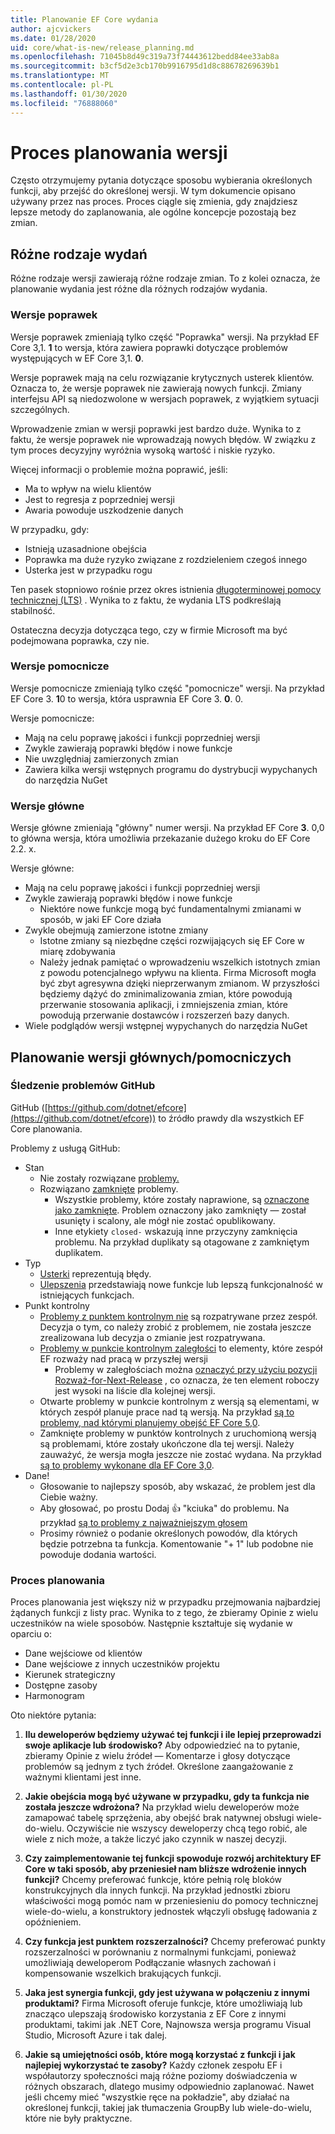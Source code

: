 ```yaml
---
title: Planowanie EF Core wydania
author: ajcvickers
ms.date: 01/28/2020
uid: core/what-is-new/release_planning.md
ms.openlocfilehash: 71045b8d49c319a73f74443612bedd84ee33ab8a
ms.sourcegitcommit: b3cf5d2e3cb170b9916795d1d8c88678269639b1
ms.translationtype: MT
ms.contentlocale: pl-PL
ms.lasthandoff: 01/30/2020
ms.locfileid: "76888060"
---
```

# <a name="release-planning-process"></a>Proces planowania wersji

Często otrzymujemy pytania dotyczące sposobu wybierania określonych funkcji, aby przejść do określonej wersji.
W tym dokumencie opisano używany przez nas proces.
Proces ciągle się zmienia, gdy znajdziesz lepsze metody do zaplanowania, ale ogólne koncepcje pozostają bez zmian.

## <a name="different-kinds-of-releases"></a>Różne rodzaje wydań

Różne rodzaje wersji zawierają różne rodzaje zmian.
To z kolei oznacza, że planowanie wydania jest różne dla różnych rodzajów wydania.

### <a name="patch-releases"></a>Wersje poprawek

Wersje poprawek zmieniają tylko część "Poprawka" wersji.
Na przykład EF Core 3,1. **1** to wersja, która zawiera poprawki dotyczące problemów występujących w EF Core 3,1. **0**.

Wersje poprawek mają na celu rozwiązanie krytycznych usterek klientów.
Oznacza to, że wersje poprawek nie zawierają nowych funkcji.
Zmiany interfejsu API są niedozwolone w wersjach poprawek, z wyjątkiem sytuacji szczególnych.

Wprowadzenie zmian w wersji poprawki jest bardzo duże.
Wynika to z faktu, że wersje poprawek nie wprowadzają nowych błędów.
W związku z tym proces decyzyjny wyróżnia wysoką wartość i niskie ryzyko.

Więcej informacji o problemie można poprawić, jeśli:
  * Ma to wpływ na wielu klientów
  * Jest to regresja z poprzedniej wersji
  * Awaria powoduje uszkodzenie danych

W przypadku, gdy:
  * Istnieją uzasadnione obejścia
  * Poprawka ma duże ryzyko związane z rozdzieleniem czegoś innego
  * Usterka jest w przypadku rogu

Ten pasek stopniowo rośnie przez okres istnienia [długoterminowej pomocy technicznej (LTS)](https://dotnet.microsoft.com/platform/support/policy/dotnet-core) . Wynika to z faktu, że wydania LTS podkreślają stabilność.

Ostateczna decyzja dotycząca tego, czy w firmie Microsoft ma być podejmowana poprawka, czy nie.

### <a name="minor-releases"></a>Wersje pomocnicze

Wersje pomocnicze zmieniają tylko część "pomocnicze" wersji.
Na przykład EF Core 3. **1**0 to wersja, która usprawnia EF Core 3. **0**. 0.

Wersje pomocnicze:
* Mają na celu poprawę jakości i funkcji poprzedniej wersji
* Zwykle zawierają poprawki błędów i nowe funkcje
* Nie uwzględniaj zamierzonych zmian
* Zawiera kilka wersji wstępnych programu do dystrybucji wypychanych do narzędzia NuGet

### <a name="major-releases"></a>Wersje główne

Wersje główne zmieniają "główny" numer wersji.
Na przykład EF Core **3**. 0,0 to główna wersja, która umożliwia przekazanie dużego kroku do EF Core 2.2. x.

Wersje główne:
* Mają na celu poprawę jakości i funkcji poprzedniej wersji
* Zwykle zawierają poprawki błędów i nowe funkcje
  * Niektóre nowe funkcje mogą być fundamentalnymi zmianami w sposób, w jaki EF Core działa
* Zwykle obejmują zamierzone istotne zmiany
  * Istotne zmiany są niezbędne części rozwijających się EF Core w miarę zdobywania
  * Należy jednak pamiętać o wprowadzeniu wszelkich istotnych zmian z powodu potencjalnego wpływu na klienta. Firma Microsoft mogła być zbyt agresywna dzięki nieprzerwanym zmianom. W przyszłości będziemy dążyć do zminimalizowania zmian, które powodują przerwanie stosowania aplikacji, i zmniejszenia zmian, które powodują przerwanie dostawców i rozszerzeń bazy danych.
* Wiele podglądów wersji wstępnej wypychanych do narzędzia NuGet

## <a name="planning-for-majorminor-releases"></a>Planowanie wersji głównych/pomocniczych

### <a name="github-issue-tracking"></a>Śledzenie problemów GitHub

GitHub ([https://github.com/dotnet/efcore](https://github.com/dotnet/efcore)) to źródło prawdy dla wszystkich EF Core planowania.

Problemy z usługą GitHub:

* Stan
  * Nie zostały rozwiązane [problemy.](https://github.com/dotnet/efcore/issues)
  * Rozwiązano [zamknięte](https://github.com/dotnet/efcore/issues?q=is%3Aissue+is%3Aclosed) problemy.
    * Wszystkie problemy, które zostały naprawione, są [oznaczone jako zamknięte](https://github.com/dotnet/efcore/issues?q=is%3Aissue+label%3Aclosed-fixed+is%3Aclosed). Problem oznaczony jako zamknięty — został usunięty i scalony, ale mógł nie zostać opublikowany.
    * Inne etykiety `closed-` wskazują inne przyczyny zamknięcia problemu. Na przykład duplikaty są otagowane z zamkniętym duplikatem.
* Typ
  * [Usterki](https://github.com/dotnet/efcore/issues?q=is%3Aissue+is%3Aopen+label%3Atype-bug) reprezentują błędy.
  * [Ulepszenia](https://github.com/dotnet/efcore/issues?q=is%3Aissue+is%3Aopen+label%3Atype-enhancement) przedstawiają nowe funkcje lub lepszą funkcjonalność w istniejących funkcjach.
* Punkt kontrolny
  * [Problemy z punktem kontrolnym nie](https://github.com/dotnet/efcore/issues?q=is%3Aopen+is%3Aissue+no%3Amilestone) są rozpatrywane przez zespół. Decyzja o tym, co należy zrobić z problemem, nie została jeszcze zrealizowana lub decyzja o zmianie jest rozpatrywana.
  * [Problemy w punkcie kontrolnym zaległości](https://github.com/dotnet/efcore/issues?q=is%3Aopen+is%3Aissue+milestone%3ABacklog) to elementy, które zespół EF rozważy nad pracą w przyszłej wersji
    * Problemy w zaległościach można [oznaczyć przy użyciu pozycji Rozważ-for-Next-Release](https://github.com/dotnet/efcore/issues?q=is%3Aissue+is%3Aopen+label%3Aconsider-for-next-release) , co oznacza, że ten element roboczy jest wysoki na liście dla kolejnej wersji.
  * Otwarte problemy w punkcie kontrolnym z wersją są elementami, w których zespół planuje prace nad tą wersją. Na przykład [są to problemy, nad którymi planujemy obejść EF Core 5,0](https://github.com/dotnet/efcore/issues?q=is%3Aopen+is%3Aissue+milestone%3A5.0.0).
  * Zamknięte problemy w punktów kontrolnych z uruchomioną wersją są problemami, które zostały ukończone dla tej wersji. Należy zauważyć, że wersja mogła jeszcze nie zostać wydana. Na przykład [są to problemy wykonane dla EF Core 3,0](https://github.com/dotnet/efcore/issues?q=is%3Aissue+milestone%3A3.0.0+is%3Aclosed).
* Dane!
  * Głosowanie to najlepszy sposób, aby wskazać, że problem jest dla Ciebie ważny.
  * Aby głosować, po prostu Dodaj 👍 "kciuka" do problemu. Na przykład [są to problemy z najważniejszym głosem](https://github.com/dotnet/efcore/issues?q=is%3Aissue+is%3Aopen+sort%3Areactions-%2B1-desc)
  * Prosimy również o podanie określonych powodów, dla których będzie potrzebna ta funkcja. Komentowanie "+ 1" lub podobne nie powoduje dodania wartości.

### <a name="the-planning-process"></a>Proces planowania

Proces planowania jest większy niż w przypadku przejmowania najbardziej żądanych funkcji z listy prac.
Wynika to z tego, że zbieramy Opinie z wielu uczestników na wiele sposobów.
Następnie kształtuje się wydanie w oparciu o:

* Dane wejściowe od klientów
* Dane wejściowe z innych uczestników projektu
* Kierunek strategiczny
* Dostępne zasoby
* Harmonogram

Oto niektóre pytania:

1. **Ilu deweloperów będziemy używać tej funkcji i ile lepiej przeprowadzi swoje aplikacje lub środowisko?** Aby odpowiedzieć na to pytanie, zbieramy Opinie z wielu źródeł — Komentarze i głosy dotyczące problemów są jednym z tych źródeł. Określone zaangażowanie z ważnymi klientami jest inne.

2. **Jakie obejścia mogą być używane w przypadku, gdy ta funkcja nie została jeszcze wdrożona?** Na przykład wielu deweloperów może zamapować tabelę sprzężenia, aby obejść brak natywnej obsługi wiele-do-wielu. Oczywiście nie wszyscy deweloperzy chcą tego robić, ale wiele z nich może, a także liczyć jako czynnik w naszej decyzji.

3. **Czy zaimplementowanie tej funkcji spowoduje rozwój architektury EF Core w taki sposób, aby przeniesieł nam bliższe wdrożenie innych funkcji?** Chcemy preferować funkcje, które pełnią rolę bloków konstrukcyjnych dla innych funkcji. Na przykład jednostki zbioru właściwości mogą pomóc nam w przeniesieniu do pomocy technicznej wiele-do-wielu, a konstruktory jednostek włączyli obsługę ładowania z opóźnieniem.

4. **Czy funkcja jest punktem rozszerzalności?** Chcemy preferować punkty rozszerzalności w porównaniu z normalnymi funkcjami, ponieważ umożliwiają deweloperom Podłączanie własnych zachowań i kompensowanie wszelkich brakujących funkcji.

5. **Jaka jest synergia funkcji, gdy jest używana w połączeniu z innymi produktami?** Firma Microsoft oferuje funkcje, które umożliwiają lub znacząco ulepszają środowisko korzystania z EF Core z innymi produktami, takimi jak .NET Core, Najnowsza wersja programu Visual Studio, Microsoft Azure i tak dalej.

6. **Jakie są umiejętności osób, które mogą korzystać z funkcji i jak najlepiej wykorzystać te zasoby?** Każdy członek zespołu EF i współautorzy społeczności mają różne poziomy doświadczenia w różnych obszarach, dlatego musimy odpowiednio zaplanować. Nawet jeśli chcemy mieć "wszystkie ręce na pokładzie", aby działać na określonej funkcji, takiej jak tłumaczenia GroupBy lub wiele-do-wielu, które nie były praktyczne.

